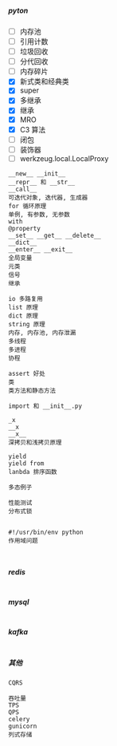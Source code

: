 ##### pyton

- [ ] 内存池
- [ ] 引用计数
- [ ] 垃圾回收
- [ ] 分代回收
- [ ] 内存碎片
- [x] 新式类和经典类
- [x] super
- [x] 多继承
- [x] 继承
- [x] MRO
- [x] C3 算法
- [ ] 闭包
- [ ] 装饰器
- [ ] werkzeug.local.LocalProxy
```
__new__ __init__
__repr__ 和 __str__
__call__
可迭代对象, 迭代器, 生成器
for 循环原理
单例, 有参数, 无参数
with
@property
__set__ __get__ __delete__
__dict__
__enter__ __exit__
全局变量
元类
信号
继承

io 多路复用
list 原理
dict 原理
string 原理
内存, 内存池, 内存泄漏
多线程
多进程
协程

assert 好处
类
类方法和静态方法

import 和 __init__.py

_x
__x
__x__
深拷贝和浅拷贝原理

yield
yield from
lanbda 排序函数

多态例子

性能测试
分布式锁


#!/usr/bin/env python
作用域问题



```

##### redis

````

````

##### mysql

```

```

##### kafka

```

```

##### 其他

```
CQRS

吞吐量
TPS
QPS
celery
gunicorn
列式存储
```

